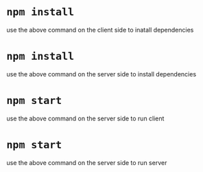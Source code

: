 # `npm install`
use the above command on the client side to inatall dependencies

# `npm install`
use the above command on the server side to install dependencies

# `npm start` 
use the above command on the server side to run client

# `npm start`
use the above command on the server side to run server